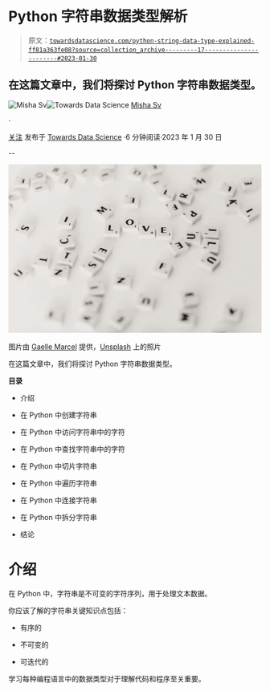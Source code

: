 # Python 字符串数据类型解析

> 原文：[`towardsdatascience.com/python-string-data-type-explained-ff81a363fe08?source=collection_archive---------17-----------------------#2023-01-30`](https://towardsdatascience.com/python-string-data-type-explained-ff81a363fe08?source=collection_archive---------17-----------------------#2023-01-30)

## 在这篇文章中，我们将探讨 Python 字符串数据类型。

[](https://pyshark.medium.com/?source=post_page-----ff81a363fe08--------------------------------)![Misha Sv](https://pyshark.medium.com/?source=post_page-----ff81a363fe08--------------------------------)[](https://towardsdatascience.com/?source=post_page-----ff81a363fe08--------------------------------)![Towards Data Science](https://towardsdatascience.com/?source=post_page-----ff81a363fe08--------------------------------) [Misha Sv](https://pyshark.medium.com/?source=post_page-----ff81a363fe08--------------------------------)

·

[关注](https://medium.com/m/signin?actionUrl=https%3A%2F%2Fmedium.com%2F_%2Fsubscribe%2Fuser%2F685c2995a8e&operation=register&redirect=https%3A%2F%2Ftowardsdatascience.com%2Fpython-string-data-type-explained-ff81a363fe08&user=Misha+Sv&userId=685c2995a8e&source=post_page-685c2995a8e----ff81a363fe08---------------------post_header-----------) 发布于 [Towards Data Science](https://towardsdatascience.com/?source=post_page-----ff81a363fe08--------------------------------) ·6 分钟阅读·2023 年 1 月 30 日[](https://medium.com/m/signin?actionUrl=https%3A%2F%2Fmedium.com%2F_%2Fvote%2Ftowards-data-science%2Fff81a363fe08&operation=register&redirect=https%3A%2F%2Ftowardsdatascience.com%2Fpython-string-data-type-explained-ff81a363fe08&user=Misha+Sv&userId=685c2995a8e&source=-----ff81a363fe08---------------------clap_footer-----------)

--

[](https://medium.com/m/signin?actionUrl=https%3A%2F%2Fmedium.com%2F_%2Fbookmark%2Fp%2Fff81a363fe08&operation=register&redirect=https%3A%2F%2Ftowardsdatascience.com%2Fpython-string-data-type-explained-ff81a363fe08&source=-----ff81a363fe08---------------------bookmark_footer-----------)![](img/251d45286cc239a7aea658321c440a0f.png)

图片由 [Gaelle Marcel](https://unsplash.com/@gaellemarcel?utm_source=unsplash&utm_medium=referral&utm_content=creditCopyText) 提供，[Unsplash](https://unsplash.com/photos/S6hz7Y1FCTs?utm_source=unsplash&utm_medium=referral&utm_content=creditCopyText) 上的照片

在这篇文章中，我们将探讨 Python 字符串数据类型。

**目录**

+   介绍

+   在 Python 中创建字符串

+   在 Python 中访问字符串中的字符

+   在 Python 中查找字符串中的字符

+   在 Python 中切片字符串

+   在 Python 中遍历字符串

+   在 Python 中连接字符串

+   在 Python 中拆分字符串

+   结论

# 介绍

在 Python 中，字符串是不可变的字符序列，用于处理文本数据。

你应该了解的字符串关键知识点包括：

+   有序的

+   不可变的

+   可迭代的

学习每种编程语言中的数据类型对于理解代码和程序至关重要。

